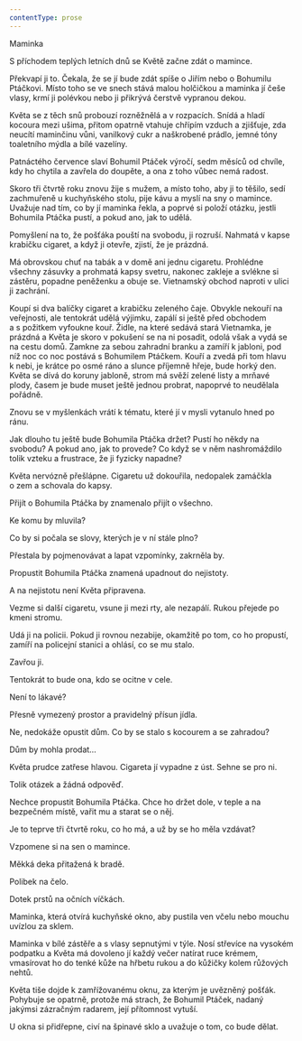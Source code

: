 ```yaml
---
contentType: prose
---
```


<section>

Maminka

S příchodem teplých letních dnů se Květě začne zdát o mamince.

Překvapí ji to. Čekala, že se jí bude zdát spíše o Jiřím nebo o Bohumilu Ptáčkovi. Místo toho se ve snech stává malou holčičkou a maminka jí češe vlasy, krmí ji polévkou nebo ji přikrývá čerstvě vypranou dekou.

Květa se z těch snů probouzí rozněžnělá a v rozpacích. Snídá a hladí kocoura mezi ušima, přitom opatrně vtahuje chřípím vzduch a zjišťuje, zda neucítí maminčinu vůni, vanilkový cukr a naškrobené prádlo, jemné tóny toaletního mýdla a bílé vazelíny.

Patnáctého července slaví Bohumil Ptáček výročí, sedm měsíců od chvíle, kdy ho chytila a zavřela do doupěte, a ona z toho vůbec nemá radost.

Skoro tři čtvrtě roku znovu žije s mužem, a místo toho, aby ji to těšilo, sedí zachmuřeně u kuchyňského stolu, pije kávu a myslí na sny o mamince. Uvažuje nad tím, co by jí maminka řekla, a poprvé si položí otázku, jestli Bohumila Ptáčka pustí, a pokud ano, jak to udělá.

Pomyšlení na to, že pošťáka pouští na svobodu, ji rozruší. Nahmatá v kapse krabičku cigaret, a když ji otevře, zjistí, že je prázdná.

Má obrovskou chuť na tabák a v domě ani jednu cigaretu. Prohlédne všechny zásuvky a prohmatá kapsy svetru, nakonec zakleje a svlékne si zástěru, popadne peněženku a obuje se. Vietnamský obchod naproti v ulici ji zachrání.

Koupí si dva balíčky cigaret a krabičku zeleného čaje. Obvykle nekouří na veřejnosti, ale tentokrát udělá výjimku, zapálí si ještě před obchodem a s požitkem vyfoukne kouř. Židle, na které sedává stará Vietnamka, je prázdná a Květa je skoro v pokušení se na ni posadit, odolá však a vydá se na cestu domů. Zamkne za sebou zahradní branku a zamíří k jabloni, pod níž noc co noc postává s Bohumilem Ptáčkem. Kouří a zvedá při tom hlavu k nebi, je krátce po osmé ráno a slunce příjemně hřeje, bude horký den. Květa se dívá do koruny jabloně, strom má svěží zelené listy a mrňavé plody, časem je bude muset ještě jednou probrat, napoprvé to neudělala pořádně.

Znovu se v myšlenkách vrátí k tématu, které jí v mysli vytanulo hned po ránu.

Jak dlouho tu ještě bude Bohumila Ptáčka držet? Pustí ho někdy na svobodu? A pokud ano, jak to provede? Co když se v něm nashromáždilo tolik vzteku a frustrace, že ji fyzicky napadne?

Květa nervózně přešlápne. Cigaretu už dokouřila, nedopalek zamáčkla o zem a schovala do kapsy.

Přijít o Bohumila Ptáčka by znamenalo přijít o všechno.

Ke komu by mluvila?

Co by si počala se slovy, kterých je v ní stále plno?

Přestala by pojmenovávat a lapat vzpomínky, zakrněla by.

Propustit Bohumila Ptáčka znamená upadnout do nejistoty.

A na nejistotu není Květa připravena.

Vezme si další cigaretu, vsune ji mezi rty, ale nezapálí. Rukou přejede po kmeni stromu.

Udá ji na policii. Pokud ji rovnou nezabije, okamžitě po tom, co ho propustí, zamíří na policejní stanici a ohlásí, co se mu stalo.

Zavřou ji.

Tentokrát to bude ona, kdo se ocitne v cele.

Není to lákavé?

Přesně vymezený prostor a pravidelný přísun jídla.

Ne, nedokáže opustit dům. Co by se stalo s kocourem a se zahradou?

Dům by mohla prodat…

Květa prudce zatřese hlavou. Cigareta jí vypadne z úst. Sehne se pro ni.

Tolik otázek a žádná odpověď.

Nechce propustit Bohumila Ptáčka. Chce ho držet dole, v teple a na bezpečném místě, vařit mu a starat se o něj.

Je to teprve tři čtvrtě roku, co ho má, a už by se ho měla vzdávat?

Vzpomene si na sen o mamince.

Měkká deka přitažená k bradě.

Polibek na čelo.

Dotek prstů na očních víčkách.

Maminka, která otvírá kuchyňské okno, aby pustila ven včelu nebo mouchu uvízlou za sklem.

Maminka v bílé zástěře a s vlasy sepnutými v týle. Nosí střevíce na vysokém podpatku a Květa má dovoleno jí každý večer natírat ruce krémem, vmasírovat ho do tenké kůže na hřbetu rukou a do kůžičky kolem růžových nehtů.

Květa tiše dojde k zamřížovanému oknu, za kterým je uvězněný pošťák. Pohybuje se opatrně, protože má strach, že Bohumil Ptáček, nadaný jakýmsi zázračným radarem, její přítomnost vytuší.

U okna si přidřepne, civí na špinavé sklo a uvažuje o tom, co bude dělat.

</section>
